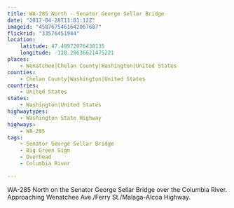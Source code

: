 ```yaml
---
title: WA-285 North - Senator George Sellar Bridge
date: "2017-04-28T11:01:12Z"
imageid: "4587675461642067687"
flickrid: "33576451944"
location:
    latitude: 47.40972076430135
    longitude: -120.29636621475221
places:
    - Wenatchee|Chelan County|Washington|United States
counties:
    - Chelan County|Washington|United States
countries:
    - United States
states:
    - Washington|United States
highwaytypes:
    - Washington State Highway
highways:
    - WA-285
tags:
    - Senator George Sellar Bridge
    - Big Green Sign
    - Overhead
    - Columbia River

---
```

WA-285 North on the Senator George Sellar Bridge over the Columbia River.  Approaching Wenatchee Ave./Ferry St./Malaga-Alcoa Highway.